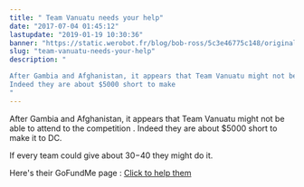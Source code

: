 ```yaml
---
title: " Team Vanuatu needs your help"
date: "2017-07-04 01:45:12"
lastupdate: "2019-01-19 10:30:36"
banner: "https://static.werobot.fr/blog/bob-ross/5c3e46775c148/original.jpg"
slug: "team-vanuatu-needs-your-help"
description: " 

After Gambia and Afghanistan, it appears that Team Vanuatu might not be able to attend to the competition .
Indeed they are about $5000 short to make
"
---
```


After Gambia and Afghanistan, it appears that Team Vanuatu might not be able to attend to the competition .
Indeed they are about $5000 short to make it to DC.

If every team could give about $30-$40 they might do it.

Here's their GoFundMe page : 
<a href="https://www.gofundme.com/smart-sistas-robot-team-vanuatu"> Click to help them </a>
    